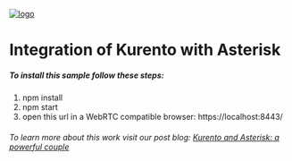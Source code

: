 [![logo](https://webrtc.ventures/wp-content/uploads/2017/01/webrtc-logo.png)](https://webrtc.ventures)

# Integration of Kurento with Asterisk

##### To install this sample follow these steps:
1) npm install  
2) npm start  
3) open this url in a WebRTC compatible browser: https://localhost:8443/

###### To learn more about this work visit our post blog: [Kurento and Asterisk: a powerful couple](https://webrtc.ventures/2017/02/kurento-asterisk-powerful-couple/)
